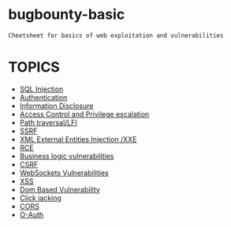 # bugbounty-basic

```bash
Cheetsheet for basics of web exploitation and vulnerabilities 
```
# TOPICS

- [SQL Injection](/Server-side-vulnerabilities/SQL-Injection.md)
- [Authentication]( /Server-side-vulnerabilities/Authentication.md)
- [Information Disclosure](/Server-side-vulnerabilities/Information-Disclosure.md)
- [Access Control and Privilege escalation](/Server-side-vulnerabilities/Authentication.md)
- [Path traversal/LFI](/Server-side-vulnerabilities/Path-Traversal.md)
- [SSRF](/Server-side-vulnerabilities/SSRF.md)
- [XML External Entities Injection /XXE](Server-side-vulnerabilities/XXE-injection.md)
- [RCE](/Server-side-vulnerabilities/RCE.md)
- [Business logic vulnerabilities](/Server-side-vulnerabilities/Business_logic_vulnerability.md)
- [CSRF](Client-side-vulnerability/CSRF.md)
- [WebSockets Vulnerabilities](Client-side-vulnerability/WebSockets.md)
- [XSS](/Client-side-vulnerability/Xss.md)
- [Dom Based Vulnerability](/Client-side-vulnerability/DOM-Based-Vulnerability.md)
- [Click jacking]( web-app-exploitation/Client-side-vulnerability/ClickJacking.md )
- [CORS](/Client-side-vulnerability/CORS-Cross-origin-resource-sharing.md)
- [O-Auth](/Advanced-Topic/O-Auth.md)

